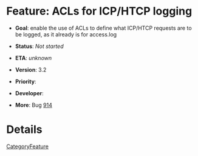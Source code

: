 # Feature: ACLs for ICP/HTCP logging

  - **Goal**: enable the use of ACLs to define what ICP/HTCP requests
    are to be logged, as it already is for access.log

  - **Status**: *Not started*

<!-- end list -->

  - **ETA**: *unknown*

  - **Version**: 3.2

  - **Priority**:

  - **Developer**:

  - **More**: Bug
    [914](https://bugs.squid-cache.org/show_bug.cgi?id=914#)

# Details

[CategoryFeature](/CategoryFeature#)
